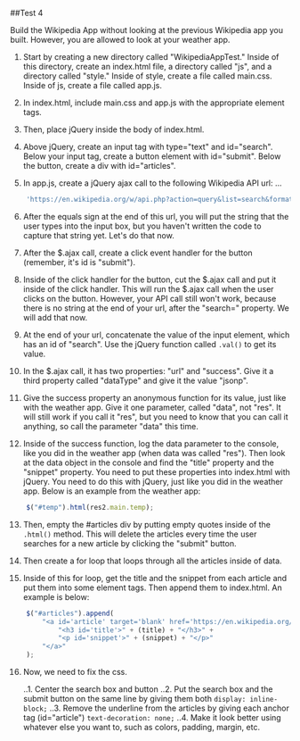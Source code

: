 ##Test 4

Build the Wikipedia App without looking at the previous Wikipedia app you built.
However, you are allowed to look at your weather app.

1. Start by creating a new directory called "WikipediaAppTest." Inside of this directory, create an index.html file, a directory called "js", and a directory called "style." Inside of style, create a file called main.css. Inside of js, create a file called app.js.

2. In index.html, include main.css and app.js with the appropriate element tags.

3. Then, place jQuery inside the body of index.html.

4. Above jQuery, create an input tag with type="text" and id="search". Below your input tag, create a button element with id="submit". Below the button, create a div with id="articles".

5. In app.js, create a jQuery ajax call to the following Wikipedia API url:
...
```JavaScript
    'https://en.wikipedia.org/w/api.php?action=query&list=search&format=json&srsearch='
```

6. After the equals sign at the end of this url, you will put the string that the user types into the input box, but you haven't written the code to capture that string yet. Let's do that now.

7. After the $.ajax call, create a click event handler for the button (remember, it's id is "submit").

8. Inside of the click handler for the button, cut the $.ajax call and put it inside of the click handler. This will run the $.ajax call when the user clicks on the button. However, your API call still won't work, because there is no string at the end of your url, after the "search=" property. We will add that now.

9. At the end of your url, concatenate the value of the input element, which has an id of "search". Use the jQuery function called `.val()` to get its value.

10. In the $.ajax call, it has two properties: "url" and "success". Give it a third property called "dataType" and give it the value "jsonp".

11. Give the success property an anonymous function for its value, just like with the weather app. Give it one parameter, called "data", not "res". It will still work if you call it "res", but you need to know that you can call it anything, so call the parameter "data" this time.

12. Inside of the success function, log the data parameter to the console, like you did in the weather app (when data was called "res"). Then look at the data object in the console and find the "title" property and the "snippet" property. You need to put these properties into index.html with jQuery. You need to do this with jQuery, just like you did in the weather app. Below is an example from the weather app:
```JavaScript
    $("#temp").html(res2.main.temp);
```

13. Then, empty the #articles div by putting empty quotes inside of the `.html()` method. This will delete the articles every time the user searches for a new article by clicking the "submit" button.

14. Then create a for loop that loops through all the articles inside of data.

15. Inside of this for loop, get the title and the snippet from each article and put them into some element tags. Then append them to index.html. An example is below:
```JavaScript
    $("#articles").append(
        "<a id='article' target='blank' href='https://en.wikipedia.org/wiki/'" + (title) + ">" +
            "<h3 id='title'>" + (title) + "</h3>" +
            "<p id='snippet'>" + (snippet) + "</p>"
        "</a>"
    );
```

16. Now, we need to fix the css.

    ..1. Center the search box and button
    ..2. Put the search box and the submit button on the same line by
    giving them both `display: inline-block;`
    ..3. Remove the underline from the articles by giving each anchor tag (id="article") `text-decoration: none;`
    ..4. Make it look better using whatever else you want to, such as colors, padding, margin, etc.
